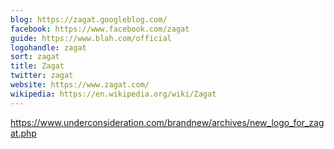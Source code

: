 ```yaml
---
blog: https://zagat.googleblog.com/
facebook: https://www.facebook.com/zagat
guide: https://www.blah.com/official
logohandle: zagat
sort: zagat
title: Zagat
twitter: zagat
website: https://www.zagat.com/
wikipedia: https://en.wikipedia.org/wiki/Zagat
---
```


https://www.underconsideration.com/brandnew/archives/new_logo_for_zagat.php